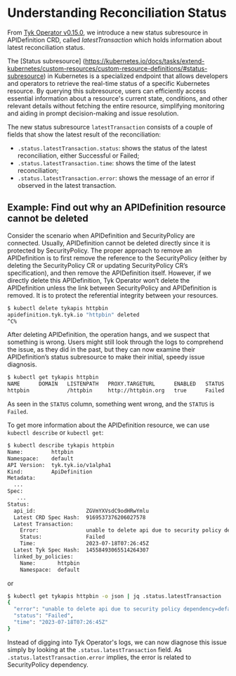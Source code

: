 # Understanding Reconciliation Status

From [Tyk Operator v0.15.0](https://github.com/TykTechnologies/tyk-operator/releases/tag/v0.15.0), 
we introduce a new status subresource in APIDefinition CRD, called _latestTransaction_ which holds information about 
latest reconciliation status.

The [Status subresource]
(https://kubernetes.io/docs/tasks/extend-kubernetes/custom-resources/custom-resource-definitions/#status-subresource) 
in Kubernetes is a specialized endpoint that allows developers and operators to retrieve the real-time status of a 
specific Kubernetes resource. By querying this subresource, users can efficiently access essential information about 
a resource's current state, conditions, and other relevant details without fetching the entire resource, 
simplifying monitoring and aiding in prompt decision-making and issue resolution.

The new status subresource `latestTransaction` consists of a couple of fields that show the latest result of the 
reconciliation:
- `.status.latestTransaction.status`: shows the status of the latest reconciliation, either Successful or Failed;
- `.status.latestTransaction.time`: shows the time of the latest reconciliation;
- `.status.latestTransaction.error`: shows the message of an error if observed in the latest transaction.

## Example: Find out why an APIDefinition resource cannot be deleted
Consider the scenario when APIDefinition and SecurityPolicy are connected. Usually, APIDefinition cannot be deleted 
directly since it is protected by SecurityPolicy. The proper approach to remove an APIDefinition is to first remove 
the reference to the SecurityPolicy (either by deleting the SecurityPolicy CR or updating SecurityPolicy CR’s 
specification), and then remove the APIDefinition itself. However, if we directly delete this APIDefinition, Tyk 
Operator won’t delete the APIDefinition unless the link between SecurityPolicy and APIDefinition is removed. It is to 
protect the referential integrity between your resources.

```bash
$ kubectl delete tykapis httpbin 
apidefinition.tyk.tyk.io "httpbin" deleted 
^C%
```

After deleting APIDefinition, the operation hangs, and we suspect that something is wrong.
Users might still look through the logs to comprehend the issue, as they did in the past, but they can now examine 
their APIDefinition’s status subresource to make their initial, speedy issue diagnosis.

```bash
$ kubectl get tykapis httpbin 
NAME      DOMAIN   LISTENPATH   PROXY.TARGETURL      ENABLED   STATUS
httpbin            /httpbin     http://httpbin.org   true      Failed
```
As seen in the `STATUS` column, something went wrong, and the `STATUS` is `Failed`.

To get more information about the APIDefinition resource, we can use `kubectl describe` or `kubectl get`:

```bash
$ kubectl describe tykapis httpbin 
Name:         httpbin 
Namespace:    default 
API Version:  tyk.tyk.io/v1alpha1 
Kind:         ApiDefinition 
Metadata:
  ... 
Spec:
   ...
Status:
  api_id:                ZGVmYXVsdC9odHRwYmlu
  Latest CRD Spec Hash:  9169537376206027578
  Latest Transaction:
    Error:               unable to delete api due to security policy dependency=default/httpbin
    Status:              Failed
    Time:                2023-07-18T07:26:45Z
  Latest Tyk Spec Hash:  14558493065514264307
  linked_by_policies:
    Name:       httpbin
    Namespace:  default
```

or

```bash
$ kubectl get tykapis httpbin -o json | jq .status.latestTransaction
{
  "error": "unable to delete api due to security policy dependency=default/httpbin",
  "status": "Failed",
  "time": "2023-07-18T07:26:45Z"
}
```
Instead of digging into Tyk Operator's logs, we can now diagnose this issue simply by looking at the 
`.status.latestTransaction` field. As `.status.latestTransaction.error` implies, the error is related to SecurityPolicy 
dependency. 
